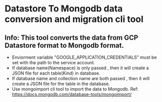 # Datastore To Mongodb data conversion and migration cli tool

##  Info: This tool converts the data from GCP Datastore format to Mongodb format.
   - Enviorment variable "GOOGLE_APPLICATION_CREDENTIALS" must be set with the path to the service account.
   - If database name(Namespace) is only passed , then it will create a JSON file for each table(Kind) in database.
   - If database name and collection name are both passed , then it will create a JSON file for the table in the database.
   - Use mongoimport cli tool to import the data to Mongodb. Ref: https://docs.mongodb.com/database-tools/mongoimport/ 

